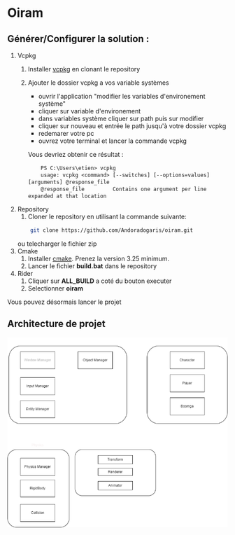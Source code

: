 # Oiram

## Générer/Configurer la solution :

1. Vcpkg
    1. Installer [vcpkg](https://github.com/microsoft/vcpkg) en clonant le repository
    2. Ajouter le dossier vcpkg a vos variable systèmes  
        - ouvrir l'application "modifier les variables d'environement système"
        - cliquer sur variable d'environement
        - dans variables système cliquer sur path puis sur modifier
        - cliquer sur nouveau et entrée le path jusqu'à votre dossier vcpkg
        - redemarer votre pc
        - ouvrez votre terminal et lancer la commande vcpkg
        
        Vous devriez obtenir ce résultat :
        ```
            PS C:\Users\etien> vcpkg
            usage: vcpkg <command> [--switches] [--options=values] [arguments] @response_file
            @response_file         Contains one argument per line expanded at that location
        ```
2. Repository
    1. Cloner le repository en utilisant la commande suivante:
    ```bash
        git clone https://github.com/Andoradogaris/oiram.git
    ```
    ou telecharger le fichier zip
3. Cmake
    1. Installer [cmake](https://cmake.org/download/). Prenez la version 3.25 minimum.
    2. Lancer le fichier **build.bat** dans le repository
4. Rider
    1. Cliquer sur **ALL_BUILD** a coté du bouton executer
    2. Selectionner **oiram**

Vous pouvez désormais lancer le projet

## Architecture de projet

![image structure](diagrame.png)
